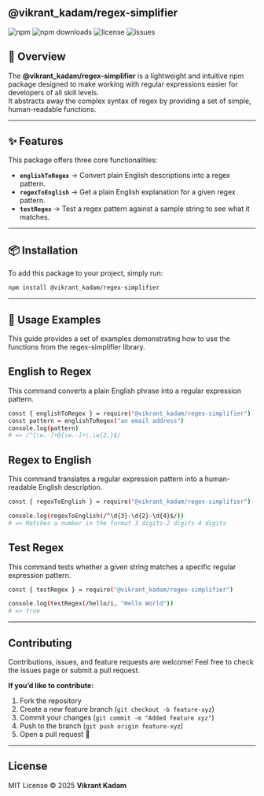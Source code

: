 ## @vikrant_kadam/regex-simplifier

![npm](https://img.shields.io/npm/v/@vikrant_kadam/regex-simplifier?style=for-the-badge&color=blue)
![npm downloads](https://img.shields.io/npm/dw/@vikrant_kadam/regex-simplifier?style=for-the-badge&color=green)
![license](https://img.shields.io/npm/l/@vikrant_kadam/regex-simplifier?style=for-the-badge&color=yellow)
![issues](https://img.shields.io/github/issues/VikrantKadam028/regex-simplifier?style=for-the-badge&color=red)


## 🌟 Overview 
The **@vikrant_kadam/regex-simplifier** is a lightweight and intuitive npm package designed to make working with regular expressions easier for developers of all skill levels.  
It abstracts away the complex syntax of regex by providing a set of simple, human-readable functions.

---

## ✨ Features
This package offers three core functionalities:

- **`englishToRegex`** → Convert plain English descriptions into a regex pattern.  
- **`regexToEnglish`** → Get a plain English explanation for a given regex pattern.  
- **`testRegex`** → Test a regex pattern against a sample string to see what it matches.  

---

## 📦 Installation
To add this package to your project, simply run:

```bash
npm install @vikrant_kadam/regex-simplifier
```
---

## 🚀 Usage Examples
This guide provides a set of examples demonstrating how to use the functions from the regex-simplifier library.

## English to Regex
This command converts a plain English phrase into a regular expression pattern.
```bash
const { englishToRegex } = require("@vikrant_kadam/regex-simplifier")
const pattern = englishToRegex("an email address")
console.log(pattern) 
# => /^[\w.-]+@[\w.-]+\.\w{2,}$/

```

## Regex to English
This command translates a regular expression pattern into a human-readable English description.
```bash
const { regexToEnglish } = require("@vikrant_kadam/regex-simplifier")

console.log(regexToEnglish(/^\d{3}-\d{2}-\d{4}$/))
# => Matches a number in the format 3 digits-2 digits-4 digits

```

## Test Regex
This command tests whether a given string matches a specific regular expression pattern.
```bash
const { testRegex } = require("@vikrant_kadam/regex-simplifier")

console.log(testRegex(/hello/i, "Hello World"))
# => true

```
---

## Contributing

Contributions, issues, and feature requests are welcome!
Feel free to check the issues page or submit a pull request.

**If you’d like to contribute:**

1. Fork the repository  
2. Create a new feature branch (`git checkout -b feature-xyz`)  
3. Commit your changes (`git commit -m "Added feature xyz"`)  
4. Push to the branch (`git push origin feature-xyz`)  
5. Open a pull request 🎉

---

## License


MIT License © 2025 **Vikrant Kadam**

